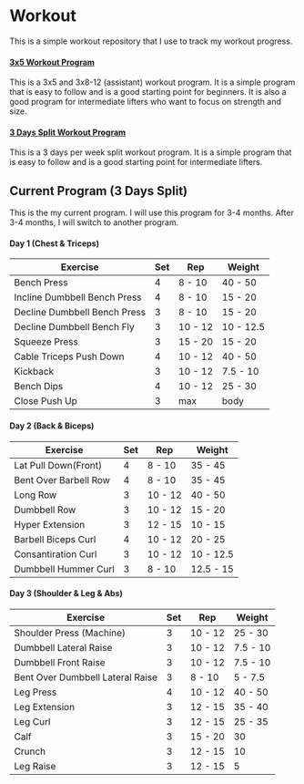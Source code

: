 # Workout

This is a simple workout repository that I use to track my workout progress.

#### [3x5 Workout Program](3x5.md)

This is a 3x5 and 3x8-12 (assistant) workout program. It is a simple program that is easy to follow and is a good starting point for beginners. It is also a good program for intermediate lifters who want to focus on strength and size.

#### [3 Days Split Workout Program](3-days-split.md)

This is a 3 days per week split workout program. It is a simple program that is easy to follow and is a good starting point for intermediate lifters.

## Current Program (3 Days Split)

This is the my current program. I will use this program for 3-4 months. After 3-4 months, I will switch to another program.


#### Day 1 (Chest & Triceps)

| Exercise                     | Set | Rep     | Weight    |
| ---------------------------- | --- | ------- | --------- |
| Bench Press                  | 4   | 8 - 10  | 40 - 50   |
| Incline Dumbbell Bench Press | 4   | 8 - 10  | 15 - 20   |
| Decline Dumbbell Bench Press | 3   | 8 - 10  | 15 - 20   |
| Decline Dumbbell Bench Fly   | 3   | 10 - 12 | 10 - 12.5 |
| Squeeze Press                | 3   | 15 - 20 | 15 - 20   |
| Cable Triceps Push Down      | 4   | 10 - 12 | 40 - 50   |
| Kickback                     | 3   | 10 - 12 | 7.5 - 10  |
| Bench Dips                   | 4   | 10 - 12 | 25 - 30   |
| Close Push Up                | 3   | max     | body      |

#### Day 2 (Back & Biceps)

| Exercise              | Set | Rep     | Weight    |
| --------------------- | --- | ------- | --------- |
| Lat Pull Down(Front)  | 4   | 8 - 10  | 35 - 45   |
| Bent Over Barbell Row | 4   | 8 - 10  | 35 - 45   |
| Long Row              | 3   | 10 - 12 | 40 - 50   |
| Dumbbell Row          | 3   | 10 - 12 | 15 - 20   |
| Hyper Extension       | 3   | 12 - 15 | 10 - 15   |
| Barbell Biceps Curl   | 4   | 10 - 12 | 20 - 25   |
| Consantiration Curl   | 3   | 10 - 12 | 10 - 12.5 |
| Dumbbell Hummer Curl  | 3   | 8 - 10  | 12.5 - 15 |

#### Day 3 (Shoulder & Leg & Abs)

| Exercise                         | Set | Rep     | Weight   |
| -------------------------------- | --- | ------- | -------- |
| Shoulder Press (Machine)         | 3   | 10 - 12 | 25 - 30  |
| Dumbbell Lateral Raise           | 3   | 10 - 12 | 7.5 - 10 |
| Dumbbell Front Raise             | 3   | 10 - 12 | 7.5 - 10 |
| Bent Over Dumbbell Lateral Raise | 3   | 8 - 10  | 5 - 7.5  |
| Leg Press                        | 4   | 10 - 12 | 40 - 50  |
| Leg Extension                    | 3   | 12 - 15 | 35 - 40  |
| Leg Curl                         | 3   | 12 - 15 | 25 - 35  |
| Calf                             | 3   | 15 - 20 | 30       |
| Crunch                           | 3   | 12 - 15 | 10       |
| Leg Raise                        | 3   | 12 - 15 | 5        |
